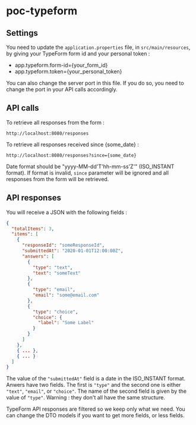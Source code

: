# poc-typeform

## Settings

You need to update the `application.properties` file, in `src/main/resources`, by giving your TypeForm form id and your personal token :

* app.typeform.form-id={your_form_id}
* app.typeform.token={your_personal_token}

You can also change the server port in this file. If you do so, you need to change the port in your API calls accordingly.
## API calls

To retrieve all responses from the form :

```
http://localhost:8080/responses
```

To retrieve all responses received since {some_date} :

```
http://localhost:8080/responses?since={some_date}
```

Date format should be "yyyy-MM-dd'T'hh-mm-ss'Z'" (ISO_INSTANT format). If format is invalid, `since` parameter will be ignored and all responses from the form will be retrieved.

## API responses

You will receive a JSON with the following fields :

```JSON
{
  "totalItems": 3,
  "items": [
    {
      "responseId": "someResponseId",
      "submittedAt": "2020-01-01T12:00:00Z",
      "answers": [
        {
          "type": "text",
          "text": "someText"
        },
        {
          "type": "email",
          "email": "some@email.com"
        },
        {
          "type": "choice",
          "choice": {
            "label": "Some Label"
          }
        }
      ]
    },
    { ... },
    { ... }
  ]
}
```

The value of the `"submittedAt"` field is a date in the ISO_INSTANT format. Anwers have two fields. The first is `"type"` and the second one is either `"text"`, `"email"`, or `"choice"`. The name of the second field is given by the value of `"type"`. Warning : they don't all have the same structure.

TypeForm API responses are filtered so we keep only what we need. You can change the DTO models if you want to get more fields, or less fields.
